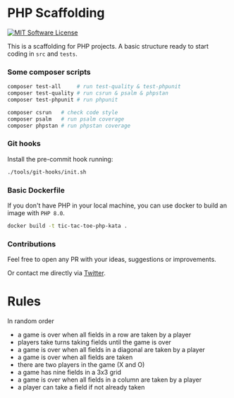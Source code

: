 # PHP Scaffolding

[![MIT Software License](https://img.shields.io/badge/license-MIT-green.svg)](LICENSE)

This is a scaffolding for PHP projects. A basic structure ready to start coding in `src` and `tests`.

### Some composer scripts

```bash
composer test-all     # run test-quality & test-phpunit
composer test-quality # run csrun & psalm & phpstan
composer test-phpunit # run phpunit

composer csrun   # check code style
composer psalm   # run psalm coverage
composer phpstan # run phpstan coverage
```

### Git hooks

Install the pre-commit hook running:

```bash
./tools/git-hooks/init.sh
```

### Basic Dockerfile

If you don't have PHP in your local machine, you can use docker to build an image with `PHP 8.0`.

```bash
docker build -t tic-tac-toe-php-kata .
```

### Contributions

Feel free to open any PR with your ideas, suggestions or improvements.

Or contact me directly via [Twitter](https://twitter.com/Chemaclass).


# Rules
In random order

* a game is over when all fields in a row are taken by a player
* players take turns taking fields until the game is over
* a game is over when all fields in a diagonal are taken by a player
* a game is over when all fields are taken
* there are two players in the game (X and O)
* a game has nine fields in a 3x3 grid
* a game is over when all fields in a column are taken by a player
* a player can take a field if not already taken
